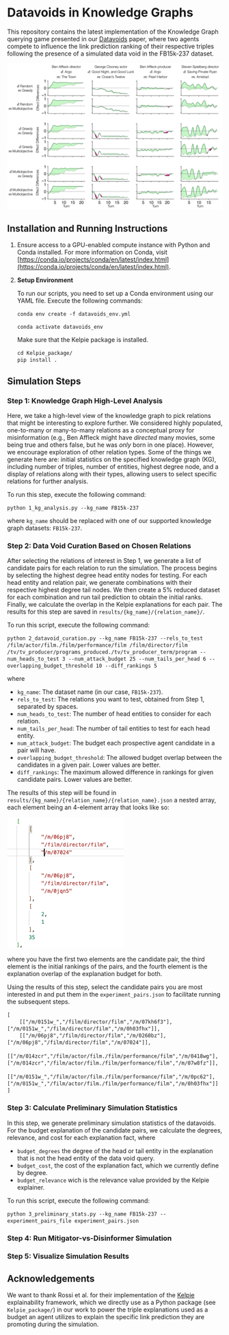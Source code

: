 # Datavoids in Knowledge Graphs

This repository contains the latest implementation of the Knowledge Graph querying game presented in our [Datavoids](https://github.com/huda-lab/datavoids) paper, where two agents compete to influence the link prediction ranking of their respective triples following the presence of a simulated data void in the FB15k-237 dataset.

![kg-graphs](/resources/kg.png)

## Installation and Running Instructions

1. Ensure access to a GPU-enabled compute instance with Python and Conda installed. For more information on Conda, visit [https://conda.io/projects/conda/en/latest/index.html](https://conda.io/projects/conda/en/latest/index.html).

2. **Setup Environment**

    To run our scripts, you need to set up a Conda environment using our YAML file. Execute the following commands:

    ```
    conda env create -f datavoids_env.yml
    ```

    ```
    conda activate datavoids_env
    ```

    Make sure that the Kelpie package is installed.

    ```
    cd Kelpie_package/ 
    pip install .
    ```

## Simulation Steps

### Step 1: Knowledge Graph High-Level Analysis

Here, we take a high-level view of the knowledge graph to pick relations that might be interesting to explore further. We considered highly populated, one-to-many or many-to-many relations as a conceptual proxy for misinformation (e.g., Ben Affleck might have *directed* many movies, some being true and others false, but he was *only* born in one place). However, we encourage exploration of other relation types. Some of the things we generate here are: initial statistics on the specified knowledge graph (KG), including number of triples, number of entities, highest degree node, and a display of relations along with their types, allowing users to select specific relations for further analysis.

To run this step, execute the following command:
```
python 1_kg_analysis.py --kg_name FB15k-237
```
where `kg_name` should be replaced with one of our supported knowledge graph datasets: `FB15k-237`.

### Step 2: Data Void Curation Based on Chosen Relations

After selecting the relations of interest in Step 1, we generate a list of candidate pairs for each relation to run the simulation. The process begins by selecting the highest degree head entity nodes for testing. For each head entity and relation pair, we generate combinations with their respective highest degree tail nodes. We then create a 5% reduced dataset for each combination and run tail prediction to obtain the initial ranks. Finally, we calculate the overlap in the Kelpie explanations for each pair.
The results for this step are saved in `results/{kg_name}/{relation_name}/`.

To run this script, execute the following command:

```
python 2_datavoid_curation.py --kg_name FB15k-237 --rels_to_test /film/actor/film./film/performance/film /film/director/film /tv/tv_producer/programs_produced./tv/tv_producer_term/program --num_heads_to_test 3 --num_attack_budget 25 --num_tails_per_head 6 --overlapping_budget_threshold 10 --diff_rankings 5
```
where
* `kg_name`: The dataset name (in our case, `FB15k-237`).
* `rels_to_test`: The relations you want to test, obtained from Step 1, separated by spaces.
* `num_heads_to_test`: The number of head entities to consider for each relation.
* `num_tails_per_head`: The number of tail entities to test for each head entity.
* `num_attack_budget`: The budget each prospective agent candidate in a pair will have.
* `overlapping_budget_threshold`: The allowed budget overlap between the candidates in a given pair. Lower values are better.
* `diff_rankings`: The maximum allowed difference in rankings for given candidate pairs. Lower values are better.

The results of this step will be found in `results/{kg_name}/{relation_name}/{relation_name}.json` a nested array, each element being an 4-element array that looks like so: 

![step-3-results](/resources/step_3_results.png)

where you have the first two elements are the candidate pair, the third element is the initial rankings of the  pairs, and the fourth element is the explanation overlap of the explanation budget for both. 

Using the results of this step, select the candidate pairs you are most interested in and put them in the ```experiment_pairs.json``` to facilitate running the subsequent steps.

```
[
    [["/m/0151w_","/film/director/film","/m/07kh6f3"], ["/m/0151w_","/film/director/film","/m/0h03fhx"]],
    [["/m/06pj8","/film/director/film","/m/0260bz"], ["/m/06pj8","/film/director/film","/m/07024"]],
    [["/m/014zcr","/film/actor/film./film/performance/film","/m/0418wg"], ["/m/014zcr","/film/actor/film./film/performance/film","/m/07w8fz"]],
    [["/m/0151w_","/film/actor/film./film/performance/film","/m/0pc62"], ["/m/0151w_","/film/actor/film./film/performance/film","/m/0h03fhx"]]
]

````

### Step 3: Calculate Preliminary Simulation Statistics


In this step, we generate preliminary simulation statistics of the datavoids. For the budget explanation of the candidate pairs, we calculate the degrees, relevance, and cost for each explanation fact, where

* `budget_degrees`  the degree of the head or tail entity in the explanation that is not the head entity of the data void query.
* `budget_cost`, the cost of the explanation fact, which we currently define by degree. 
* `budget_relevance` wich is the relevance value provided by the Kelpie explainer.


To run this script, execute the following command: 

```
python 3_preliminary_stats.py --kg_name FB15k-237 --experiment_pairs_file experiment_pairs.json
```


### Step 4: Run Mitigator-vs-Disinformer Simulation

### Step 5: Visualize Simulation Results

## Acknowledgements

We want to thank Rossi et al. for their implementation of the [Kelpie](https://github.com/AndRossi/Kelpie) explainability framework, which we directly use as a Python package (see ```Kelpie_package/```) in our work to power the triple explanations used as a budget an agent utilizes to explain the specific link prediction they are promoting during the simulation.
